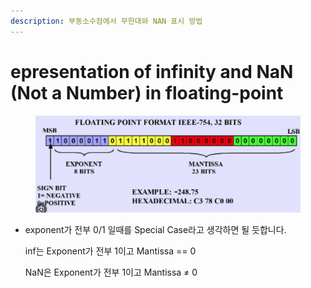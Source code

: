 ```yaml
---
description: 부동소수점에서 무한대와 NAN 표시 방법
---
```


# epresentation of infinity and NaN (Not a Number) in floating-point



<figure><img src="../../../.gitbook/assets/image (9) (1).png" alt=""><figcaption></figcaption></figure>

*   exponent가 전부 0/1 일때를 Special Case라고 생각하면 될 듯합니다.

    inf는 Exponent가 전부 1이고 Mantissa == 0

    NaN은 Exponent가 전부 1이고 Mantissa ≠ 0
